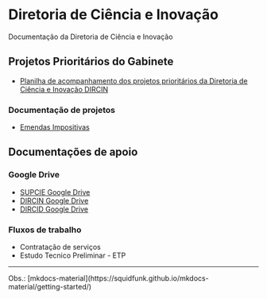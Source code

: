 # Diretoria de Ciência e Inovação

Documentação da Diretoria de Ciência e Inovação

## Projetos Prioritários do Gabinete

* [Planilha de acompanhamento dos projetos prioritários da Diretoria de Ciência e Inovação DIRCIN](https://docs.google.com/spreadsheets/d/1y7ZbGpRqC2dUMCzuE4HLHDAxrJFDSSFb5Z41NRRlJAg/edit#gid=1933083454)

### Documentação de projetos

* [Emendas Impositivas](projetos/emendas_impositivas.md)

## Documentações de apoio

### Google Drive

* [SUPCIE Google Drive](https://drive.google.com/drive/u/0/folders/1KOaDxXq7e4UBb-9N-QroTSx5yY_iYdM0)
* [DIRCIN Google Drive](https://drive.google.com/drive/folders/1y7ZbGpRqC2dUMCzuE4HLHDAxrJFDSSFb5Z41NRRlJAg)
* [DIRCID Google Drive](https://drive.google.com/drive/u/0/folders/1z4vryatT7I8SjOARQFG-cKT-pHRZAy58)

### Fluxos de trabalho

* Contratação de serviços
* Estudo Tecnico Preliminar - ETP

<hr>
Obs.: [mkdocs-material](https://squidfunk.github.io/mkdocs-material/getting-started/)

